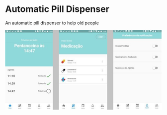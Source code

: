 # Automatic Pill Dispenser
An automatic pill dispenser to help old people

![alt text](https://github.com/thiago1590/Dispenser_automatico/blob/master/app_flutter/images/p1.jpeg)
